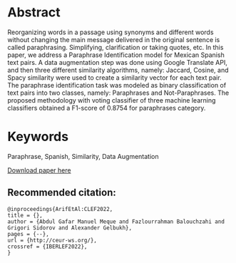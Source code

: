 # Abstract
Reorganizing words in a passage using synonyms and different words without changing the main
message delivered in the original sentence is called paraphrasing. Simplifying, clarification or taking
quotes, etc. In this paper, we address a Paraphrase Identification model for Mexican Spanish text pairs.
A data augmentation step was done using Google Translate API, and then three different similarity
algorithms, namely: Jaccard, Cosine, and Spacy similarity were used to create a similarity vector for each
text pair. The paraphrase identification task was modeled as binary classification of text pairs into two
classes, namely: Paraphrases and Not-Paraphrases. The proposed methodology with voting classifier of
three machine learning classifiers obtained a F1-score of 0.8754 for paraphrases category.

# Keywords
Paraphrase, Spanish, Similarity, Data Augmentation

[Download paper here](http://ceur-ws.org/Vol-3180/paper.pdf)

## Recommended citation: 

```{=latex}
@inproceedings{ArifEtAl:CLEF2022,
title = {},
author = {Abdul Gafar Manuel Meque and Fazlourrahman Balouchzahi and Grigori Sidorov and Alexander Gelbukh},
pages = {--},
url = {http://ceur-ws.org/},
crossref = {IBERLEF2022},
}
```
